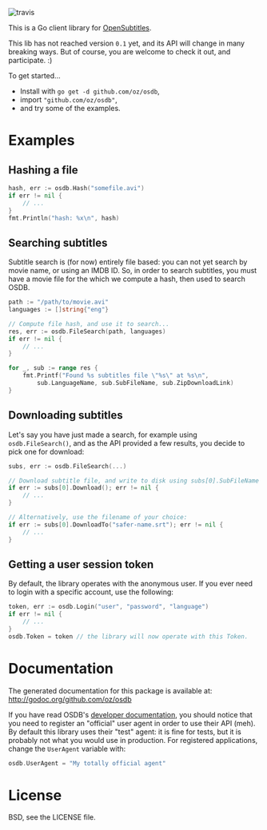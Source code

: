 ![travis](https://api.travis-ci.org/oz/osdb.png?branch=master)

This is a Go client library for [OpenSubtitles](http://opensubtitles.org/).


This lib has not reached version `0.1` yet, and its API will change in many
breaking ways.  But of course, you are welcome to check it out, and
participate. :)

To get started...

 * Install with `go get -d github.com/oz/osdb`,
 * import `"github.com/oz/osdb"`,
 * and try some of the examples.

# Examples

## Hashing a file

```go
hash, err := osdb.Hash("somefile.avi")
if err != nil {
	// ...
}
fmt.Println("hash: %x\n", hash)
```

## Searching subtitles

Subtitle search is (for now) entirely file based: you can not yet search by
movie name, or using an IMDB ID. So, in order to search subtitles, you must
have a movie file for the which we compute a hash, then used to search OSDB.

```go
path := "/path/to/movie.avi"
languages := []string{"eng"}

// Compute file hash, and use it to search...
res, err := osdb.FileSearch(path, languages)
if err != nil {
	// ...
}

for _, sub := range res {
	fmt.Printf("Found %s subtitles file \"%s\" at %s\n",
		sub.LanguageName, sub.SubFileName, sub.ZipDownloadLink)
}
```

## Downloading subtitles

Let's say you have just made a search, for example using `osdb.FileSearch()`,
and as the API provided a few results, you decide to pick one for download:

```go
subs, err := osdb.FileSearch(...)

// Download subtitle file, and write to disk using subs[0].SubFileName
if err := subs[0].Download(); err != nil {
	// ...
}

// Alternatively, use the filename of your choice:
if err := subs[0].DownloadTo("safer-name.srt"); err != nil {
	// ...
}
```

## Getting a user session token 

By default, the library operates with the anonymous user. If you ever need to
login with a specific account, use the following:

```go
token, err := osdb.Login("user", "password", "language")
if err != nil {
	// ...
}
osdb.Token = token // the library will now operate with this Token.

```

# Documentation

The generated documentation for this package is available at:
http://godoc.org/github.com/oz/osdb

If you have read OSDB's [developer documentation][osdb], you should notice that
you need to register an "official" user agent in order to use their API (meh).
By default this library uses their "test" agent: it is fine for tests, but it
is probably not what you would use in production. For registered applications,
change the `UserAgent` variable with:

```go
osdb.UserAgent = "My totally official agent"
```

# License

BSD, see the LICENSE file.

[osdb]: http://trac.opensubtitles.org/projects/opensubtitles
